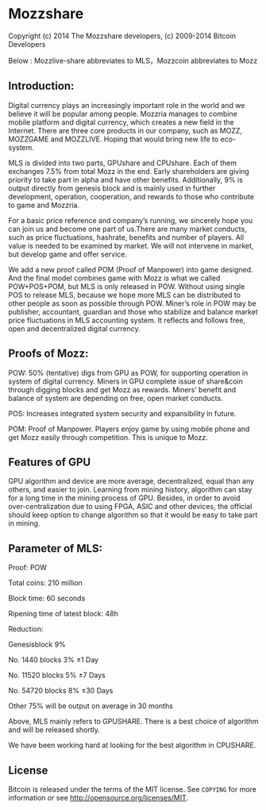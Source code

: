 Mozzshare
================================

Copyright (c) 2014 The Mozzshare developers,
(c) 2009-2014 Bitcoin Developers

Below :	
    Mozzlive-share abbreviates to MLS，Mozzcoin abbreviates to Mozz
 	

Introduction:
-------

Digital currency plays an increasingly important role in the world and we believe it will be popular among people. Mozzria manages to combine mobile platform and digital currency, which creates a new field in the Internet. There are three core products in our company, such as MOZZ, MOZZGAME and MOZZLIVE. Hoping that would bring new life to eco-system.

MLS is divided into two parts, GPUshare and CPUshare. Each of them exchanges 7.5% from total Mozz in the end. Early shareholders are giving priority to take part in alpha and have other benefits. Additionally, 9% is output directly from genesis block and is mainly used in further development, operation, cooperation, and rewards to those who contribute to game and Mozzria.

For a basic price reference and company’s running, we sincerely hope you can join us and become one part of us.There are many market conducts, such as price fluctuations, hashrate, benefits and number of players. All value is needed to be examined by market. We will not intervene in market, but develop game and offer service.

We add a new proof called POM (Proof of Manpower) into game designed. And the final model combines game with Mozz is what we called POW+POS+POM, but MLS is only released in POW. Without using single POS to release MLS, because we hope more MLS can be distributed to other people as soon as possible through POW. Miner’s role in POW may be publisher, accountant, guardian and those who stabilize and balance market price fluctuations in MLS accounting system. It reflects and follows free, open and decentralized digital currency.

 

Proofs of Mozz:
-------

POW: 50% (tentative) digs from GPU as POW, for supporting operation in system of digital currency. Miners in GPU complete issue of share&coin through digging blocks and get Mozz as rewards. Miners’ benefit and balance of system are depending on free, open market conducts.

POS: Increases integrated system security and expansibility in future.

POM: Proof of Manpower. Players enjoy game by using mobile phone and get Mozz easily through competition. This is unique to Mozz.

 

Features of GPU
-------

GPU algorithm and device are more average, decentralized, equal than any others, and easier to join. Learning from mining history, algorithm can stay for a long time in the mining process of GPU. Besides, in order to avoid over-centralization due to using FPGA, ASIC and other devices, the official should keep option to change algorithm so that it would be easy to take part in mining.

 

Parameter of MLS:
-------

Proof: POW

Total coins: 210 million

Block time: 60 seconds

Ripening time of latest block: 48h

Reduction:

   
Genesisblock        9%	

No. 1440 blocks     3%      ±1 Day

No. 11520 blocks	5%	    ±7 Days

No. 54720 blocks	8%	    ±30 Days

Other 75% will be output on average in 30 months


Above, MLS mainly refers to GPUSHARE. There is a best choice of algorithm and will be released shortly.

We have been working hard at looking for the best algorithm in CPUSHARE.


License
-------

Bitcoin is released under the terms of the MIT license. See `COPYING` for more
information or see http://opensource.org/licenses/MIT.
